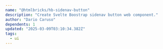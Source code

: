 ```yaml
---
name: "@htmlbricks/hb-sidenav-button"
description: "Create Svelte Boostrap sidenav button web component."
author: "Dario Caruso"
dependents: 1
updated: "2025-03-09T03:10:34.382Z"
tags: 
  - ui
---
```

